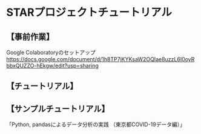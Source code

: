 # STARプロジェクトチュートリアル

## 【事前作業】

Google Colaboratoryのセットアップ<br>
https://docs.google.com/document/d/1h8TP7jKYKsaW2OQIae8uzzL6I0oyRbbxQUZZO-hEkgw/edit?usp=sharing<br>

## 【チュートリアル】


## 【サンプルチュートリアル】

「Python, pandasによるデータ分析の実践 （東京都COVID-19データ編）」
